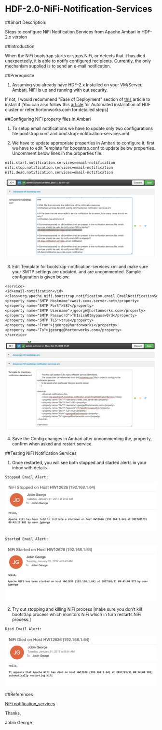 # HDF-2.0-NiFi-Notification-Services

##Short Description:

Steps to configure NiFi Notification Services from Apache Ambari in HDF-2.x version

##Introduction

When the NiFi bootstrap starts or stops NiFi, or detects that it has died unexpectedly, it is able to notify configured recipients. Currently, the only mechanism supplied is to send an e-mail notification.

##Prerequisite

1) Assuming you already have HDF-2.x Installed on your VM/Server, Ambari, NiFi is up and running with out security.

If not, I would recommend "Ease of Deployment" section of [this](https://community.hortonworks.com/articles/57980/hdf-20-apache-nifi-integration-with-apache-ambarir.html) article to install it [You can also follow this [article](https://community.hortonworks.com/articles/56849/automate-deployment-of-hdf-20-clusters-using-ambar.html) for Automated installation of HDF cluster or refer hortonworks.com for detailed steps]

##Configuring NiFi property files in Ambari

1) To setup email notifications we have to update only two configurations file bootstrap.conf and bootstrap-notification-services.xml

2) We have to update appropriate properties in Ambari to configure it, first we have to edit Template for bootstrap.conf to update below properties. Uncomment below lines in the properties file:

```
nifi.start.notification.services=email-notification 
nifi.stop.notification.services=email-notification
nifi.dead.notification.services=email-notification
```
![alt tag](https://github.com/jobinthompu/HDF-2.0-NiFi-Notification-Services/blob/master/images/bootstrap.conf.jpg)

3) Edit Template for bootstrap-notification-services.xml and make sure your SMTP settings are updated, and are uncommented. Sample configuration is given below:

```
<service> 
<id>email-notification</id> 
<class>org.apache.nifi.bootstrap.notification.email.EmailNotificationService</class> 
<property name="SMTP Hostname">west.xxxx.server.net</property> 
<property name="SMTP Port">587</property> 
<property name="SMTP Username">jgeorge@hortonworks.com</property> 
<property name="SMTP Password">Th1sisn0tmypassw0rd</property>   
<property name="SMTP TLS">true</property> 
<property name="From">jgeorge@hortonworks</property> 
<property name="To">jgeorge@hortonworks.com</property> 
</service>
```
![alt tag](https://github.com/jobinthompu/HDF-2.0-NiFi-Notification-Services/blob/master/images/bootstrap-notification-services.jpg)

4) Save the Config changes in Ambari after uncommenting the, <service> property, confirm when asked and restart service.

##Testing NiFi Notification Services

1) Once restarted, you will see both stopped and started alerts in your inbox with details.


```
Stopped Email Alert:
```
![alt tag](https://github.com/jobinthompu/HDF-2.0-NiFi-Notification-Services/blob/master/images/email-alert-stop.jpg)


```
Started Email Alert:
```
![alt tag](https://github.com/jobinthompu/HDF-2.0-NiFi-Notification-Services/blob/master/images/email-alert-start.jpg)


2) Try out stopping and killing NiFi process [make sure you don’t kill bootstrap process which monitors NiFi which in turn restarts NiFi process.]


```
Died Email Alert:
```
![alt tag](https://github.com/jobinthompu/HDF-2.0-NiFi-Notification-Services/blob/master/images/email-alert-died.jpg)


##References

[NiFi notification_services](https://nifi.apache.org/docs/nifi-docs/html/administration-guide.html#notification_services)

Thanks,

Jobin George